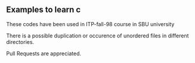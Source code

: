 ## Examples to learn c

These codes have been used in ITP-fall-98 course in SBU university

There is a possible duplication or occurence of unordered files in different directories.

Pull Requests are appreciated.
